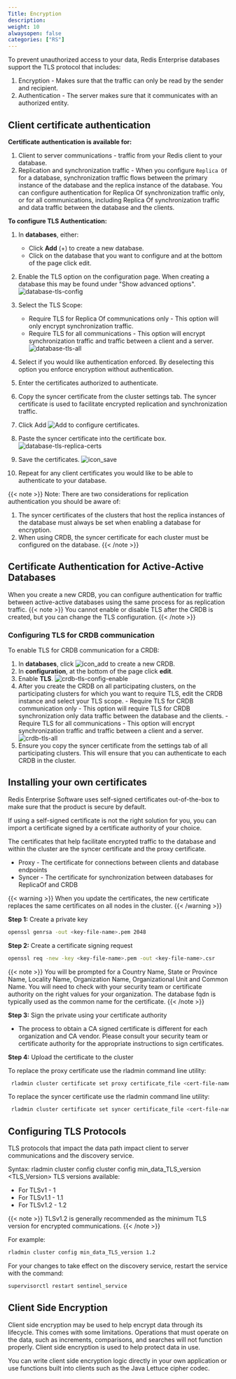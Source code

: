 ```yaml
---
Title: Encryption
description:
weight: 10
alwaysopen: false
categories: ["RS"]
---
```


To prevent unauthorized access to your data, Redis Enterprise databases support the TLS protocol that includes:

1. Encryption - Makes sure that the traffic can only be read by the sender and recipient.
1. Authentication - The server makes sure that it communicates with an authorized entity.

## Client certificate authentication
**Certificate authentication is available for:**

1. Client to server communications - traffic from your Redis client to your database.
1. Replication and synchronization traffic - When you configure `Replica Of` for a database, synchronization traffic flows between the primary instance of the database and the replica instance of the database. You can configure authentication for Replica Of synchronization traffic only, or for all communications, including Replica Of synchronization traffic and data traffic between the database and the clients.

**To configure TLS Authentication:**

1. In **databases**, either:
	- Click **Add** (+) to create a new database.
	- Click on the database that you want to configure and at the bottom of the page click edit.
1. Enable the TLS option on the configuration page. When creating a database this may be found under "Show advanced options".
    ![database-tls-config](/images/rs/database-tls-config.png "Database TLS Configuration")
1.  Select the TLS Scope:
	- Require TLS for Replica Of communications only - This option will only encrypt synchronization traffic.
	- Require TLS for all communications - This option will encrypt synchronization traffic and traffic between a client and a server.
    ![database-tls-all](/images/rs/database-tls-all.png "database-tls-all")

1. Select if you would like authentication enforced. By deselecting this option you enforce encryption without authentication.
1. Enter the certificates authorized to authenticate.
1. Copy the syncer certificate from the cluster settings tab. The syncer certificate is used to facilitate encrypted replication and synchronization traffic.
1. Click Add  ![Add](/images/rs/icon_add.png#no-click "Add") to configure certificates.
1. Paste the syncer certificate into the certificate box.
        ![database-tls-replica-certs](/images/rs/database-tls-replica-certs.png "Database TLS Configuration")
1. Save the certificates. ![icon_save](/images/rs/icon_save.png#no-click "Save")
1. Repeat for any client certificates you would like to be able to authenticate to your database.

{{< note >}}
Note: There are two considerations for replication authentication you should be aware of:

1. The syncer certificates of the clusters that host the replica instances of the database must always be set when enabling a database for encryption.
2. When using CRDB, the syncer certificate for each cluster must be configured on the database.
{{< /note >}}

## Certificate Authentication for Active-Active Databases

When you create a new CRDB, you can configure authentication for traffic between active-active databases using the same process for as replication traffic.
{{< note >}}
You cannot enable or disable TLS after the CRDB is created, but you can change
the TLS configuration.
{{< /note >}}

### Configuring TLS for CRDB communication

To enable TLS for CRDB communication for a CRDB:

1. In **databases**, click ![icon_add](/images/rs/icon_add.png#no-click "Add")
    to create a new CRDB.
1. In **configuration**, at the bottom of the page click **edit**.
1. Enable **TLS**.
![crdb-tls-config-enable](/images/rs/crdb-tls-config-enable.png "crdb-tls-config-enable")
1. After you create the CRDB on all participating clusters, on the participating clusters for which you want to require TLS, edit the CRDB instance and select your TLS scope.
        - Require TLS for CRDB communication only - This option will require TLS for  CRDB synchronization only
data traffic between the database and the clients.
        - Require TLS for all communications - This option will encrypt synchronization traffic and traffic between a client and a server.   
 ![crdb-tls-all](/images/rs/crdb-tls-all.png "crdb-tls-all")
1. Ensure you copy the syncer certificate from the settings tab of all participating clusters. This will ensure that you can authenticate to each CRDB in the cluster.

## Installing your own certificates
Redis Enterprise Software uses self-signed certificates out-of-the-box to make sure that the product is secure by default.

If using a self-signed certificate is not the right solution for you, you can import a certificate signed by a certificate authority of your choice.

The certificates that help facilitate encrypted traffic to the database and within the cluster are the syncer certificate and the proxy certificate.

- Proxy - The certificate for connections between clients and database endpoints
- Syncer - The certificate for synchronization between databases for ReplicaOf and CRDB

{{< warning >}}
When you update the certificates, the new certificate replaces the same certificates on all nodes in the cluster.
{{< /warning >}}

**Step 1:** Create a private key

```sh
openssl genrsa -out <key-file-name>.pem 2048
```

**Step 2:** Create a certificate signing request
```sh
openssl req -new -key <key-file-name>.pem -out <key-file-name>.csr
```

{{< note >}}
You will be prompted for a Country Name, State or Province Name, Locality Name, Organization Name, Organizational Unit and Common Name. You will need to check with your security team or certificate authority on the right values for your organization. The database fqdn is typically used as the common name for the certificate.
{{< /note >}}

**Step 3:** Sign the private using your certificate authority
- The process to obtain a CA signed certificate is different for each organization and CA vendor. Please consult your security team or certificate authority for the appropriate instructions to sign certificates.

**Step 4:** Upload the certificate to the cluster

To replace the proxy certificate use the rladmin command line utility:

```sh
 rladmin cluster certificate set proxy certificate_file <cert-file-name>.pem key_file <key-file-name>.pem
```

To replace the syncer certificate use the rladmin command line utility:

```sh
 rladmin cluster certificate set syncer certificate_file <cert-file-name>.pem key_file <key-file-name>.pem
```
## Configuring TLS Protocols

TLS protocols that impact the data path impact client to server communications and the discovery service.  

Syntax: rladmin cluster config cluster config min_data_TLS_version <TLS_Version>
TLS versions available:

- For TLSv1 - 1
- For TLSv1.1 - 1.1
- For TLSv1.2 - 1.2

{{< note >}}
TLSv1.2 is generally recommended as the minimum TLS version for encrypted communications.
{{< /note >}}

For example:

```sh
rladmin cluster config min_data_TLS_version 1.2
```

For your changes to take effect on the discovery service, restart the service with the command:

```sh
supervisorctl restart sentinel_service
```


## Client Side Encryption
Client side encryption may be used to help encrypt data through its lifecycle. This comes with some limitations. Operations that must operate on the data, such as increments, comparisons, and searches will not function properly. Client side encryption is used to help protect data in use.

You can write client side encryption logic directly in your own application or use functions built into clients such as the Java Lettuce cipher codec.
